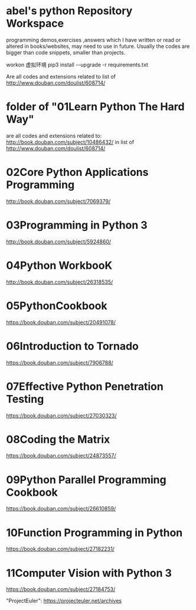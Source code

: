 # abel's python Repository Workspace
programming demos,exercises ,answers which I have written or read or altered in books/websites, may need to use in future.
Usually the codes are bigger than code snippets, smaller than projects.

workon 虚拟环境
pip3 install --upgrade -r requirements.txt

Are all codes and extensions related to list of 
http://www.douban.com/doulist/608714/

# folder of "01Learn Python The Hard Way" 
are all codes and extensions related to:
http://book.douban.com/subject/10486432/ in list of 
http://www.douban.com/doulist/608714/

# 02Core Python Applications Programming
http://book.douban.com/subject/7069379/ 

# 03Programming in Python 3
http://book.douban.com/subject/5924860/

# 04Python WorkbooK
http://book.douban.com/subject/26318535/

# 05PythonCookbook
https://book.douban.com/subject/20491078/

# 06Introduction to Tornado
https://book.douban.com/subject/7906788/

# 07Effective Python Penetration Testing
https://book.douban.com/subject/27030323/

# 08Coding the Matrix
https://book.douban.com/subject/24873557/

# 09Python Parallel Programming Cookbook
https://book.douban.com/subject/26610859/

# 10Function Programming in Python
https://book.douban.com/subject/27182231/

# 11Computer Vision with Python 3
https://book.douban.com/subject/27184753/

"ProjectEuler":
https://projecteuler.net/archives
